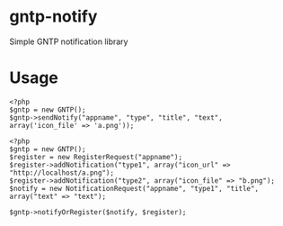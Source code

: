 gntp-notify
===========

Simple GNTP notification library


# Usage

```
<?php
$gntp = new GNTP();
$gntp->sendNotify("appname", "type", "title", "text", array('icon_file' => 'a.png'));
```

```
<?php
$gntp = new GNTP();
$register = new RegisterRequest("appname");
$register->addNotification("type1", array("icon_url" => "http://localhost/a.png");
$register->addNotification("type2", array("icon_file" => "b.png");
$notify = new NotificationRequest("appname", "type1", "title", array("text" => "text");

$gntp->notifyOrRegister($notify, $register);
```
